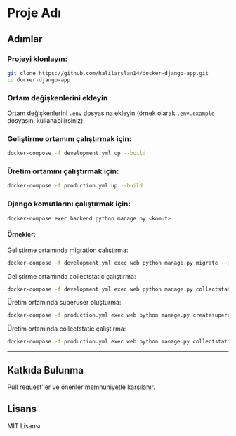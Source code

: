 
# Proje Adı

## Adımlar

### Projeyi klonlayın:

```bash
git clone https://github.com/halilarslan14/docker-django-app.git
cd docker-django-app
```

### Ortam değişkenlerini ekleyin

Ortam değişkenlerini `.env` dosyasına ekleyin (örnek olarak `.env.example` dosyasını kullanabilirsiniz).

### Geliştirme ortamını çalıştırmak için:

```bash
docker-compose -f development.yml up --build
```

### Üretim ortamını çalıştırmak için:

```bash
docker-compose -f production.yml up --build
```

### Django komutlarını çalıştırmak için:

```bash
docker-compose exec backend python manage.py <komut>
```

#### Örnekler:

Geliştirme ortamında migration çalıştırma:

```bash
docker-compose -f development.yml exec web python manage.py migrate --settings=project.settings.development
```

Geliştirme ortamında collectstatic çalıştırma:

```bash
docker-compose -f development.yml exec web python manage.py collectstatic --noinput --settings=project.settings.development
```

Üretim ortamında superuser oluşturma:

```bash
docker-compose -f production.yml exec web python manage.py createsuperuser --settings=project.settings.production
```

Üretim ortamında collectstatic çalıştırma:

```bash
docker-compose -f production.yml exec web python manage.py collectstatic --noinput --settings=project.settings.production
```

---

## Katkıda Bulunma

Pull request’ler ve öneriler memnuniyetle karşılanır.

## Lisans

MIT Lisansı
